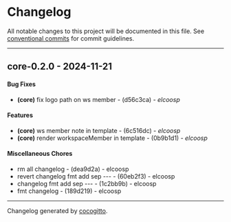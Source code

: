 # Changelog
All notable changes to this project will be documented in this file. See [conventional commits](https://www.conventionalcommits.org/) for commit guidelines.

- - -
## core-0.2.0 - 2024-11-21
#### Bug Fixes
- **(core)** fix logo path on ws member - (d56c3ca) - *elcoosp*
#### Features
- **(core)** ws member note in template - (6c516dc) - *elcoosp*
- **(core)** render workspaceMember in template - (0b9b1d1) - *elcoosp*
#### Miscellaneous Chores
- rm all changelog - (dea9d2a) - elcoosp
- revert changelog fmt add sep --- - (60eb2f3) - elcoosp
- changelog fmt add sep --- - (1c2bb9b) - elcoosp
- fmt changelog - (189d219) - elcoosp

- - -

Changelog generated by [cocogitto](https://github.com/cocogitto/cocogitto).